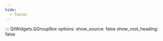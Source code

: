 ```yaml
---
hide:
  - footer
---
```


::: QtWidgets.QGroupBox
    options:
        show_source: false
        show_root_heading: false